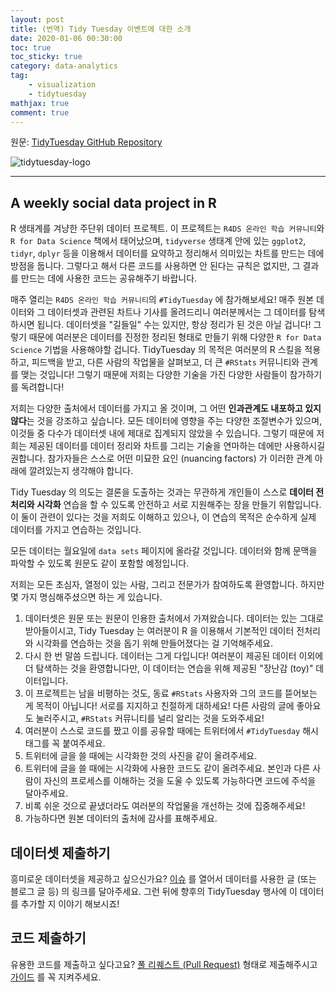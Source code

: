 ```yaml
---
layout: post
title: (번역) Tidy Tuesday 이벤트에 대한 소개
date: 2020-01-06 00:30:00
toc: true
toc_sticky: true
category: data-analytics
tag:
    - visualization
    - tidytuesday
mathjax: true
comment: true
---
```


원문: [TidyTuesday GitHub Repository](https://github.com/rfordatascience/tidytuesday)

![tidytuesday-logo](/images/2020-01-06-tidytuesday-kr/tt_logo.png)

---

## A weekly social data project in R

R 생태계를 겨냥한 주단위 데이터 프로젝트. 이 프로젝트는 `R4DS 온라인 학습 커뮤니티`와 `R for Data Science` 책에서 태어났으며, `tidyverse` 생태계 안에 있는 `ggplot2`, `tidyr`, `dplyr` 등을 이용해서 데이터를 요약하고 정리해서 의미있는 차트를 만드는 데에 방점을 둡니다. 그렇다고 해서 다른 코드를 사용하면 안 된다는 규칙은 없지만, 그 결과를 만드는 데에 사용한 코드는 공유해주기 바랍니다.

매주 열리는 `R4DS 온라인 학습 커뮤니티`의 `#TidyTuesday` 에 참가해보세요! 매주 원본 데이터와 그 데이터셋과 관련된 차트나 기사를 올려드리니 여러분께서는 그 데이터를 탐색하시면 됩니다. 데이터셋을 "길들일" 수는 있지만, 항상 정리가 된 것은 아닐 겁니다! 그렇기 때문에 여러분은 데이터를 진정한 정리된 형태로 만들기 위해 다양한 `R for Data Science` 기법을 사용해야할 겁니다. TidyTuesday 의 목적은 여러분의 R 스킬을 적용하고, 피드백을 받고, 다른 사람의 작업물을 살펴보고, 더 큰 `#RStats` 커뮤니티와 관계를 맺는 것입니다! 그렇기 때문에 저희는 다양한 기술을 가진 다양한 사람들이 참가하기를 독려합니다!

저희는 다양한 출처에서 데이터를 가지고 올 것이며, 그 어떤 **인과관계도 내포하고 있지 않다**는 것을 강조하고 싶습니다. 모든 데이터에 영향을 주는 다양한 조절변수가 있으며, 이것들 중 다수가 데이터셋 내에 제대로 집계되지 않았을 수 있습니다. 그렇기 때문에 저희는 제공된 데이터를 데이터 정리와 차트를 그리는 기술을 연마하는 데에만 사용하시길 권합니다. 참가자들은 스스로 어떤 미묘한 요인 (nuancing factors) 가 이러한 관계 아래에 깔려있는지 생각해야 합니다.

Tidy Tuesday 의 의도는 결론을 도출하는 것과는 무관하게 개인들이 스스로 **데이터 전처리와 시각화** 연습을 할 수 있도록 안전하고 서로 지원해주는 장을 만들기 위함입니다. 이 둘이 관련이 있다는 것을 저희도 이해하고 있으나, 이 연습의 목적은 순수하게 실제 데이터를 가지고 연습하는 것입니다.

모든 데이터는 월요일에 `data sets` 페이지에 올라갈 것입니다. 데이터와 함께 문맥을 파악할 수 있도록 원문도 같이 포함할 예정입니다.

저희는 모든 초심자, 열정이 있는 사람, 그리고 전문가가 참여하도록 환영합니다. 하지만 몇 가지 명심해주셨으면 하는 게 있습니다.

1. 데이터셋은 원문 또는 원문이 인용한 출처에서 가져왔습니다. 데이터는 있는 그대로 받아들이시고, Tidy Tuesday 는 여러분이 R 을 이용해서 기본적인 데이터 전처리와 시각화를 연습하는 것을 돕기 위해 만들어졌다는 걸 기억해주세요.
2. 다시 한 번 말씀 드립니다. 데이터는 그게 다입니다! 여러분이 제공된 데이터 이외에 더 탐색하는 것을 환영합니다만, 이 데이터는 연습을 위해 제공된 "장난감 (toy)" 데이터입니다.
3. 이 프로젝트는 남을 비평하는 것도, 동료 `#RStats` 사용자와 그의 코드를 뜯어보는 게 목적이 아닙니다! 서로를 지지하고 친절하게 대하세요! 다른 사람의 글에 좋아요도 눌러주시고, `#RStats` 커뮤니티를 널리 알리는 것을 도와주세요!
4. 여러분이 스스로 코드를 짰고 이를 공유할 때에는 트위터에서 `#TidyTuesday` 해시태그를 꼭 붙여주세요.
5. 트위터에 글을 쓸 때에는 시각화한 것의 사진을 같이 올려주세요.
6. 트위터에 글을 쓸 때에는 시각화에 사용한 코드도 같이 올려주세요. 본인과 다른 사람이 자신의 프로세스를 이해하는 것을 도울 수 있도록 가능하다면 코드에 주석을 달아주세요.
7. 비록 쉬운 것으로 끝냈더라도 여러분의 작업물을 개선하는 것에 집중해주세요!
8. 가능하다면 원본 데이터의 출처에 감사를 표해주세요.

## 데이터셋 제출하기

흥미로운 데이터셋을 제공하고 싶으신가요? [이슈](https://github.com/rfordatascience/tidytuesday/issues) 를 열어서 데이터를 사용한 글 (또는 블로그 글 등) 의 링크를 달아주세요. 그런 뒤에 향후의 TidyTuesday 행사에 이 데이터를 추가할 지 이야기 해보시죠!

## 코드 제출하기

유용한 코드를 제출하고 싶다고요? [풀 리퀘스트 (Pull Request)](https://github.com/rfordatascience/tidytuesday/tree/master/community_resources/code_chunks) 형태로 제출해주시고 [가이드](https://github.com/rfordatascience/tidytuesday/blob/master/community_resources/code_chunks/readme.md) 를 꼭 지켜주세요.

